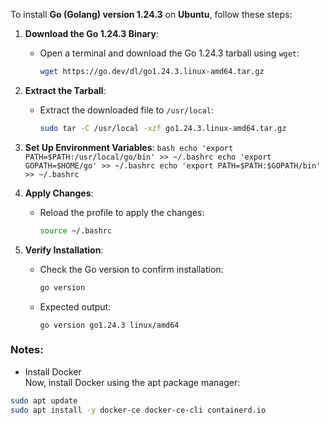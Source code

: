 To install **Go (Golang) version 1.24.3** on **Ubuntu**, follow these steps:

1. **Download the Go 1.24.3 Binary**:
   - Open a terminal and download the Go 1.24.3 tarball using `wget`:
     ```bash
     wget https://go.dev/dl/go1.24.3.linux-amd64.tar.gz
     ```
2. **Extract the Tarball**:

   - Extract the downloaded file to `/usr/local`:
     ```bash
     sudo tar -C /usr/local -xzf go1.24.3.linux-amd64.tar.gz
     ```

3. **Set Up Environment Variables**:
   `bash
    echo 'export PATH=$PATH:/usr/local/go/bin' >> ~/.bashrc
echo 'export GOPATH=$HOME/go' >> ~/.bashrc
echo 'export PATH=$PATH:$GOPATH/bin' >> ~/.bashrc
     `

4. **Apply Changes**:

   - Reload the profile to apply the changes:
     ```bash
     source ~/.bashrc
     ```

5. **Verify Installation**:

   - Check the Go version to confirm installation:
     ```bash
     go version
     ```
   - Expected output:
     ```
     go version go1.24.3 linux/amd64
     ```
 

### Notes:

- Install Docker  
Now, install Docker using the apt package manager:
 ```bash
sudo apt update
sudo apt install -y docker-ce docker-ce-cli containerd.io
  ```
